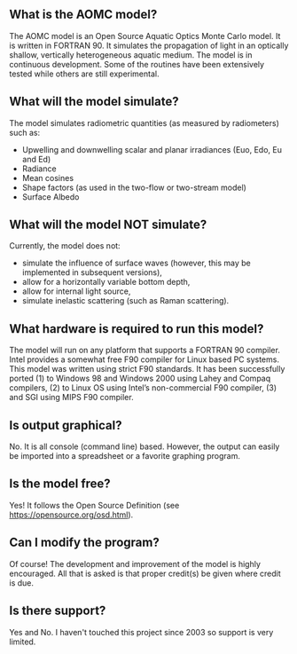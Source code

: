 ## What is the AOMC model? 

The AOMC model is an Open Source Aquatic Optics Monte Carlo model. It is written in FORTRAN 90. It simulates the propagation of light in an optically shallow, vertically heterogeneous aquatic medium. The model is in continuous development. Some of the routines have been extensively tested while others are still experimental. 

## What will the model simulate? 

The model simulates radiometric quantities (as measured by radiometers)  such as:
* Upwelling and downwelling scalar and planar irradiances (Euo, Edo, Eu and Ed)
* Radiance
* Mean cosines
* Shape factors (as used in the two-flow or two-stream model)
* Surface Albedo 


## What will the model NOT simulate? 

Currently, the model does not:
* simulate the influence of surface waves (however, this may be implemented in subsequent versions),
* allow for a horizontally variable bottom depth,
* allow for internal light source,
* simulate inelastic scattering (such as Raman scattering).

## What hardware is required to run this model? 

The model will run on any platform that supports a FORTRAN 90 compiler. Intel provides a somewhat free F90 compiler for Linux based PC  systems. This model was written using strict F90 standards. It has been successfully ported (1) to Windows 98 and Windows 2000 using Lahey and Compaq compilers, (2) to Linux OS using Intel’s non-commercial F90 compiler, (3) and SGI using MIPS F90 compiler. 

## Is output graphical? 

No. It is all console (command line) based. However, the output can easily be imported into a spreadsheet or a favorite graphing program.  

## Is the model free? 

Yes! It follows the Open Source Definition (see https://opensource.org/osd.html). 

## Can I modify the program? 

Of course! The development and improvement of the model is highly encouraged. All that is asked is that proper credit(s) be given where credit is due. 

## Is there support?

Yes and No. I haven't touched this project since 2003 so support is very limited.